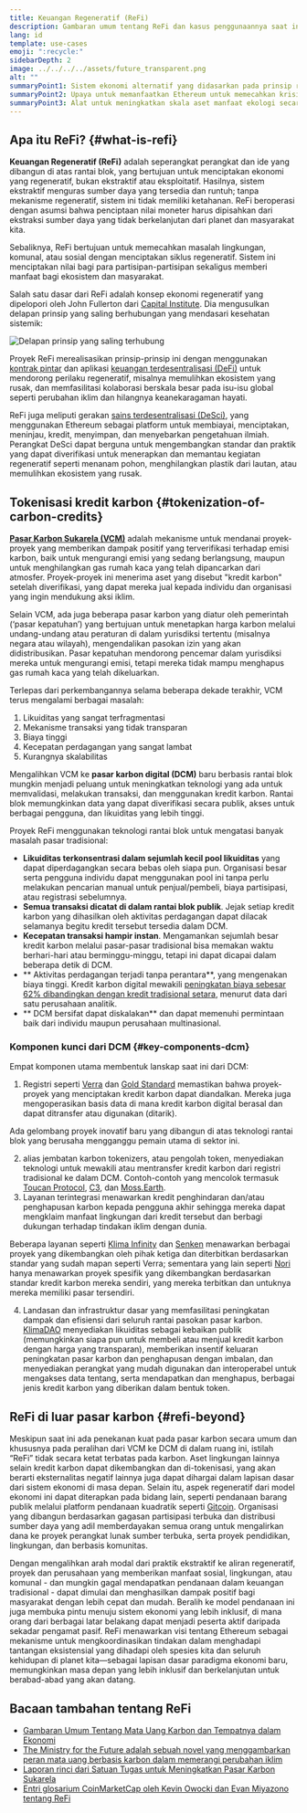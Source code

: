 ```yaml
---
title: Keuangan Regeneratif (ReFi)
description: Gambaran umum tentang ReFi dan kasus penggunaannya saat ini.
lang: id
template: use-cases
emoji: ":recycle:"
sidebarDepth: 2
image: ../../../../assets/future_transparent.png
alt: ""
summaryPoint1: Sistem ekonomi alternatif yang didasarkan pada prinsip regeneratif
summaryPoint2: Upaya untuk memanfaatkan Ethereum untuk memecahkan krisis-krisis koordinasi tingkat global seperti perubahan iklim
summaryPoint3: Alat untuk meningkatkan skala aset manfaat ekologi secara drastis seperti kredit karbon terverifikasi
---
```


## Apa itu ReFi? {#what-is-refi}

**Keuangan Regeneratif (ReFi)** adalah seperangkat perangkat dan ide yang dibangun di atas rantai blok, yang bertujuan untuk menciptakan ekonomi yang regeneratif, bukan ekstraktif atau eksploitatif. Hasilnya, sistem ekstraktif menguras sumber daya yang tersedia dan runtuh; tanpa mekanisme regeneratif, sistem ini tidak memiliki ketahanan. ReFi beroperasi dengan asumsi bahwa penciptaan nilai moneter harus dipisahkan dari ekstraksi sumber daya yang tidak berkelanjutan dari planet dan masyarakat kita.

Sebaliknya, ReFi bertujuan untuk memecahkan masalah lingkungan, komunal, atau sosial dengan menciptakan siklus regeneratif. Sistem ini menciptakan nilai bagi para partisipan-partisipan sekaligus memberi manfaat bagi ekosistem dan masyarakat.

Salah satu dasar dari ReFi adalah konsep ekonomi regeneratif yang dipelopori oleh John Fullerton dari [Capital Institute](https://capitalinstitute.org). Dia mengusulkan delapan prinsip yang saling berhubungan yang mendasari kesehatan sistemik:

![Delapan prinsip yang saling terhubung](../../assets/use-cases/refi-regenerative-economy-diagram.png)

Proyek ReFi merealisasikan prinsip-prinsip ini dengan menggunakan [kontrak pintar](/developers/docs/smart-contracts/) dan aplikasi [keuangan terdesentralisasi (DeFi)](/defi/) untuk mendorong perilaku regeneratif, misalnya memulihkan ekosistem yang rusak, dan memfasilitasi kolaborasi berskala besar pada isu-isu global seperti perubahan iklim dan hilangnya keanekaragaman hayati.

ReFi juga meliputi gerakan [sains terdesentralisasi (DeSci)](/desci/), yang menggunakan Ethereum sebagai platform untuk membiayai, menciptakan, meninjau, kredit, menyimpan, dan menyebarkan pengetahuan ilmiah. Perangkat DeSci dapat berguna untuk mengembangkan standar dan praktik yang dapat diverifikasi untuk menerapkan dan memantau kegiatan regeneratif seperti menanam pohon, menghilangkan plastik dari lautan, atau memulihkan ekosistem yang rusak.

## Tokenisasi kredit karbon {#tokenization-of-carbon-credits}

**[Pasar Karbon Sukarela (VCM)](https://climatefocus.com/so-what-voluntary-carbon-market-exactly/)** adalah mekanisme untuk mendanai proyek-proyek yang memberikan dampak positif yang terverifikasi terhadap emisi karbon, baik untuk mengurangi emisi yang sedang berlangsung, maupun untuk menghilangkan gas rumah kaca yang telah dipancarkan dari atmosfer. Proyek-proyek ini menerima aset yang disebut "kredit karbon" setelah diverifikasi, yang dapat mereka jual kepada individu dan organisasi yang ingin mendukung aksi iklim.

Selain VCM, ada juga beberapa pasar karbon yang diatur oleh pemerintah (‘pasar kepatuhan’) yang bertujuan untuk menetapkan harga karbon melalui undang-undang atau peraturan di dalam yurisdiksi tertentu (misalnya negara atau wilayah), mengendalikan pasokan izin yang akan didistribusikan. Pasar kepatuhan mendorong pencemar dalam yurisdiksi mereka untuk mengurangi emisi, tetapi mereka tidak mampu menghapus gas rumah kaca yang telah dikeluarkan.

Terlepas dari perkembangannya selama beberapa dekade terakhir, VCM terus mengalami berbagai masalah:

1. Likuiditas yang sangat terfragmentasi
2. Mekanisme transaksi yang tidak transparan
3. Biaya tinggi
4. Kecepatan perdagangan yang sangat lambat
5. Kurangnya skalabilitas

Mengalihkan VCM ke **pasar karbon digital (DCM)** baru berbasis rantai blok mungkin menjadi peluang untuk meningkatkan teknologi yang ada untuk memvalidasi, melakukan transaksi, dan menggunakan kredit karbon. Rantai blok memungkinkan data yang dapat diverifikasi secara publik, akses untuk berbagai pengguna, dan likuiditas yang lebih tinggi.

Proyek ReFi menggunakan teknologi rantai blok untuk mengatasi banyak masalah pasar tradisional:

- **Likuiditas terkonsentrasi dalam sejumlah kecil pool likuiditas** yang dapat diperdagangkan secara bebas oleh siapa pun. Organisasi besar serta pengguna individu dapat menggunakan pool ini tanpa perlu melakukan pencarian manual untuk penjual/pembeli, biaya partisipasi, atau registrasi sebelumnya.
- **Semua transaksi dicatat di dalam rantai blok publik**. Jejak setiap kredit karbon yang dihasilkan oleh aktivitas perdagangan dapat dilacak selamanya begitu kredit tersebut tersedia dalam DCM.
- **Kecepatan transaksi hampir instan**. Mengamankan sejumlah besar kredit karbon melalui pasar-pasar tradisional bisa memakan waktu berhari-hari atau berminggu-minggu, tetapi ini dapat dicapai dalam beberapa detik di DCM.
- ** Aktivitas perdagangan terjadi tanpa perantara**, yang mengenakan biaya tinggi. Kredit karbon digital mewakili [peningkatan biaya sebesar 62% dibandingkan dengan kredit tradisional setara](https://www.klimadao.finance/blog/klimadao-analysis-of-the-base-carbon-tonne), menurut data dari satu perusahaan analitik.
- ** DCM bersifat dapat diskalakan** dan dapat memenuhi permintaan baik dari individu maupun perusahaan multinasional.

### Komponen kunci dari DCM {#key-components-dcm}

Empat komponen utama membentuk lanskap saat ini dari DCM:

1. Registri seperti [Verra](https://verra.org/project/vcs-program/registry-system/) dan [Gold Standard](https://www.goldstandard.org/) memastikan bahwa proyek-proyek yang menciptakan kredit karbon dapat diandalkan. Mereka juga mengoperasikan basis data di mana kredit karbon digital berasal dan dapat ditransfer atau digunakan (ditarik).

Ada gelombang proyek inovatif baru yang dibangun di atas teknologi rantai blok yang berusaha mengganggu pemain utama di sektor ini.

2. alias jembatan karbon tokenizers, atau pengolah token, menyediakan teknologi untuk mewakili atau mentransfer kredit karbon dari registri tradisional ke dalam DCM. Contoh-contoh yang mencolok termasuk [Toucan Protocol](https://toucan.earth/), [C3](https://c3.app/), dan [Moss.Earth](https://moss.earth/).
3. Layanan terintegrasi menawarkan kredit penghindaran dan/atau penghapusan karbon kepada pengguna akhir sehingga mereka dapat mengklaim manfaat lingkungan dari kredit tersebut dan berbagi dukungan terhadap tindakan iklim dengan dunia.

Beberapa layanan seperti [Klima Infinity](https://www.klimadao.finance/infinity) dan [Senken](https://senken.io/) menawarkan berbagai proyek yang dikembangkan oleh pihak ketiga dan diterbitkan berdasarkan standar yang sudah mapan seperti Verra; sementara yang lain seperti [Nori](https://nori.com/) hanya menawarkan proyek spesifik yang dikembangkan berdasarkan standar kredit karbon mereka sendiri, yang mereka terbitkan dan untuknya mereka memiliki pasar tersendiri.

4. Landasan dan infrastruktur dasar yang memfasilitasi peningkatan dampak dan efisiensi dari seluruh rantai pasokan pasar karbon. [KlimaDAO](http://klimadao.finance/) menyediakan likuiditas sebagai kebaikan publik (memungkinkan siapa pun untuk membeli atau menjual kredit karbon dengan harga yang transparan), memberikan insentif keluaran peningkatan pasar karbon dan penghapusan dengan imbalan, dan menyediakan perangkat yang mudah digunakan dan interoperabel untuk mengakses data tentang, serta mendapatkan dan menghapus, berbagai jenis kredit karbon yang diberikan dalam bentuk token.

## ReFi di luar pasar karbon {#refi-beyond}

Meskipun saat ini ada penekanan kuat pada pasar karbon secara umum dan khususnya pada peralihan dari VCM ke DCM di dalam ruang ini, istilah “ReFi” tidak secara ketat terbatas pada karbon. Aset lingkungan lainnya selain kredit karbon dapat dikembangkan dan di-tokenisasi, yang akan berarti eksternalitas negatif lainnya juga dapat dihargai dalam lapisan dasar dari sistem ekonomi di masa depan. Selain itu, aspek regeneratif dari model ekonomi ini dapat diterapkan pada bidang lain, seperti pendanaan barang publik melalui platform pendanaan kuadratik seperti [Gitcoin](https://gitcoin.co/). Organisasi yang dibangun berdasarkan gagasan partisipasi terbuka dan distribusi sumber daya yang adil memberdayakan semua orang untuk mengalirkan dana ke proyek perangkat lunak sumber terbuka, serta proyek pendidikan, lingkungan, dan berbasis komunitas.

Dengan mengalihkan arah modal dari praktik ekstraktif ke aliran regeneratif, proyek dan perusahaan yang memberikan manfaat sosial, lingkungan, atau komunal - dan mungkin gagal mendapatkan pendanaan dalam keuangan tradisional - dapat dimulai dan menghasilkan dampak positif bagi masyarakat dengan lebih cepat dan mudah. Beralih ke model pendanaan ini juga membuka pintu menuju sistem ekonomi yang lebih inklusif, di mana orang dari berbagai latar belakang dapat menjadi peserta aktif daripada sekadar pengamat pasif. ReFi menawarkan visi tentang Ethereum sebagai mekanisme untuk mengkoordinasikan tindakan dalam menghadapi tantangan eksistensial yang dihadapi oleh spesies kita dan seluruh kehidupan di planet kita—sebagai lapisan dasar paradigma ekonomi baru, memungkinkan masa depan yang lebih inklusif dan berkelanjutan untuk berabad-abad yang akan datang.

## Bacaan tambahan tentang ReFi

- [Gambaran Umum Tentang Mata Uang Karbon dan Tempatnya dalam Ekonomi](https://www.klimadao.finance/blog/the-vision-of-a-carbon-currency)
- [The Ministry for the Future adalah sebuah novel yang menggambarkan peran mata uang berbasis karbon dalam memerangi perubahan iklim](https://en.wikipedia.org/wiki/The_Ministry_for_the_Future)
- [Laporan rinci dari Satuan Tugas untuk Meningkatkan Pasar Karbon Sukarela](https://www.iif.com/Portals/1/Files/TSVCM_Report.pdf)
- [Entri glosarium CoinMarketCap oleh Kevin Owocki dan Evan Miyazono tentang ReFi](https://coinmarketcap.com/alexandria/glossary/regenerative-finance-refi)
